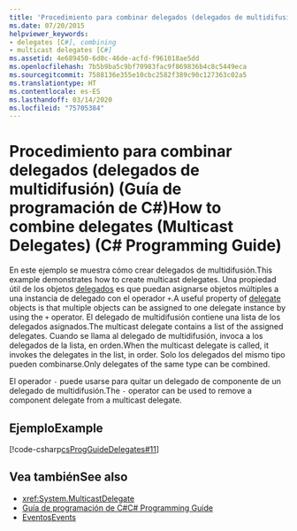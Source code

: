 ```yaml
---
title: 'Procedimiento para combinar delegados (delegados de multidifusión): Guía de programación de C#'
ms.date: 07/20/2015
helpviewer_keywords:
- delegates [C#], combining
- multicast delegates [C#]
ms.assetid: 4e689450-6d0c-46de-acfd-f961018ae5dd
ms.openlocfilehash: 7b5b9ba5c9bf70983fac9f869836b4c8c5449eca
ms.sourcegitcommit: 7588136e355e10cbc2582f389c90c127363c02a5
ms.translationtype: HT
ms.contentlocale: es-ES
ms.lasthandoff: 03/14/2020
ms.locfileid: "75705384"
---
```

# <a name="how-to-combine-delegates-multicast-delegates-c-programming-guide"></a><span data-ttu-id="38536-102">Procedimiento para combinar delegados (delegados de multidifusión) (Guía de programación de C#)</span><span class="sxs-lookup"><span data-stu-id="38536-102">How to combine delegates (Multicast Delegates) (C# Programming Guide)</span></span>
<span data-ttu-id="38536-103">En este ejemplo se muestra cómo crear delegados de multidifusión.</span><span class="sxs-lookup"><span data-stu-id="38536-103">This example demonstrates how to create multicast delegates.</span></span> <span data-ttu-id="38536-104">Una propiedad útil de los objetos [delegados](../../language-reference/builtin-types/reference-types.md) es que puedan asignarse objetos múltiples a una instancia de delegado con el operador `+`.</span><span class="sxs-lookup"><span data-stu-id="38536-104">A useful property of [delegate](../../language-reference/builtin-types/reference-types.md) objects is that multiple objects can be assigned to one delegate instance by using the `+` operator.</span></span> <span data-ttu-id="38536-105">El delegado de multidifusión contiene una lista de los delegados asignados.</span><span class="sxs-lookup"><span data-stu-id="38536-105">The multicast delegate contains a list of the assigned delegates.</span></span> <span data-ttu-id="38536-106">Cuando se llama al delegado de multidifusión, invoca a los delegados de la lista, en orden.</span><span class="sxs-lookup"><span data-stu-id="38536-106">When the multicast delegate is called, it invokes the delegates in the list, in order.</span></span> <span data-ttu-id="38536-107">Solo los delegados del mismo tipo pueden combinarse.</span><span class="sxs-lookup"><span data-stu-id="38536-107">Only delegates of the same type can be combined.</span></span>  
  
 <span data-ttu-id="38536-108">El operador `-` puede usarse para quitar un delegado de componente de un delegado de multidifusión.</span><span class="sxs-lookup"><span data-stu-id="38536-108">The `-` operator can be used to remove a component delegate from a multicast delegate.</span></span>  
  
## <a name="example"></a><span data-ttu-id="38536-109">Ejemplo</span><span class="sxs-lookup"><span data-stu-id="38536-109">Example</span></span>  
 [!code-csharp[csProgGuideDelegates#11](~/samples/snippets/csharp/VS_Snippets_VBCSharp/csProgGuideDelegates/CS/Delegates.cs#11)]  
  
## <a name="see-also"></a><span data-ttu-id="38536-110">Vea también</span><span class="sxs-lookup"><span data-stu-id="38536-110">See also</span></span>

- <xref:System.MulticastDelegate>
- [<span data-ttu-id="38536-111">Guía de programación de C#</span><span class="sxs-lookup"><span data-stu-id="38536-111">C# Programming Guide</span></span>](../index.md)
- [<span data-ttu-id="38536-112">Eventos</span><span class="sxs-lookup"><span data-stu-id="38536-112">Events</span></span>](../events/index.md)
